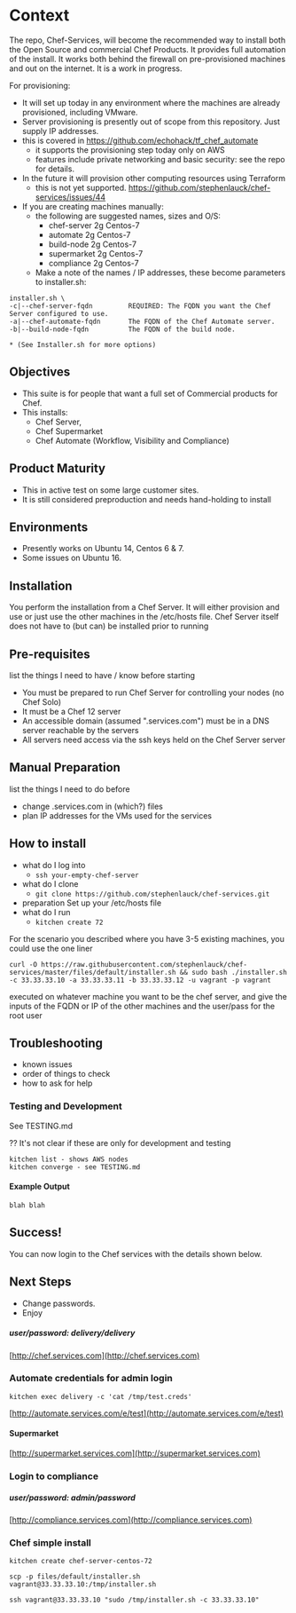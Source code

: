 # Context

The repo, Chef-Services, will become the recommended way to install both the Open Source and commercial Chef Products.
It provides full automation of the install.
It works both behind the firewall on pre-provisioned machines and out on the internet.
It is a work in progress.

For provisioning:
* It will set up today in any environment where the machines are already provisioned, including VMware.
* Server provisioning is presently out of scope from this repository. Just supply IP addresses.
* this is covered in https://github.com/echohack/tf_chef_automate
  * it supports the provisioning step today only on AWS 
  * features include private networking and basic security: see the repo for details.
* In the future it will provision other computing resources using Terraform
  * this is not yet supported. https://github.com/stephenlauck/chef-services/issues/44
* If you are creating machines manually:
  * the following are suggested names, sizes and O/S:
    * chef-server 2g Centos-7
    * automate 2g Centos-7
    * build-node 2g Centos-7
    * supermarket 2g Centos-7
    * compliance 2g Centos-7
  * Make a note of the names / IP addresses, these become parameters to installer.sh:
```
installer.sh \
-c|--chef-server-fqdn         REQUIRED: The FQDN you want the Chef Server configured to use.
-a|--chef-automate-fqdn       The FQDN of the Chef Automate server.
-b|--build-node-fqdn          The FQDN of the build node.
```
    * (See Installer.sh for more options)

## Objectives
* This suite is for people that want a full set of Commercial products for Chef. 
* This installs:
  * Chef Server,
  * Chef Supermarket
  * Chef Automate (Workflow, Visibility and Compliance)

## Product Maturity
* This in active test on some large customer sites.
* It is still considered preproduction and needs hand-holding to install

## Environments 
* Presently works on Ubuntu 14, Centos 6 & 7.
* Some issues on Ubuntu 16.

## Installation

You perform the installation from a Chef Server. It will either provision and use or just use the other machines in the /etc/hosts file.
Chef Server itself does not have to (but can) be installed prior to running

## Pre-requisites
list the things I need to have / know before starting
* You must be prepared to run Chef Server for controlling your nodes (no Chef Solo)
* It must be a Chef 12 server
* An accessible domain (assumed ".services.com") must be in a DNS server reachable by the servers
* All servers need access via the ssh keys held on the Chef Server server

## Manual Preparation
list the things I need to do before 
* change .services.com in (which?) files
* plan IP addresses for the VMs used for the services

## How to install
* what do I log into
  * ``ssh your-empty-chef-server``
* what do I clone
  * ``git clone https://github.com/stephenlauck/chef-services.git``
* preparation
Set up your /etc/hosts file
* what do I run
  * ``kitchen create 72``

For the scenario you described where you have 3-5 existing machines, you could use the one liner

``curl -O https://raw.githubusercontent.com/stephenlauck/chef-services/master/files/default/installer.sh && sudo bash ./installer.sh -c 33.33.33.10 -a 33.33.33.11 -b 33.33.33.12 -u vagrant -p vagrant``

executed on whatever machine you want to be the chef server, and give the inputs of the FQDN or IP of the other machines and the user/pass for the root user

## Troubleshooting
- known issues
- order of things to check
- how to ask for help

### Testing and Development
See TESTING.md

?? It's not clear if these are only for development and testing
```
kitchen list - shows AWS nodes
kitchen converge - see TESTING.md
```




#### Example Output

`` blah blah ``

## Success!

You can now login to the Chef services with the details shown below.

## Next Steps
* Change passwords.
* Enjoy

##### user/password: delivery/delivery
[http://chef.services.com](http://chef.services.com)

### Automate credentials for admin login

`kitchen exec delivery -c 'cat /tmp/test.creds'`

[http://automate.services.com/e/test](http://automate.services.com/e/test)

#### Supermarket
[http://supermarket.services.com](http://supermarket.services.com)

### Login to compliance
##### user/password: admin/password

[http://compliance.services.com](http://compliance.services.com)

### Chef simple install

`kitchen create chef-server-centos-72`

`scp -p files/default/installer.sh vagrant@33.33.33.10:/tmp/installer.sh`

`ssh vagrant@33.33.33.10 "sudo /tmp/installer.sh -c 33.33.33.10"`


